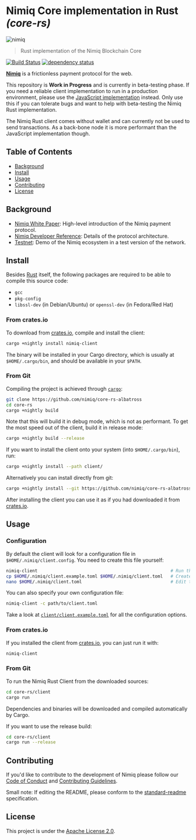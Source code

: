 # Nimiq Core implementation in Rust _(core-rs)_

![nimiq](docs/nimiq_logo_rgb_horizontal.png)

> Rust implementation of the Nimiq Blockchain Core

[![Build Status](https://travis-ci.com/nimiq/core-rs-albatross.svg?branch=albatross)](https://travis-ci.com/nimiq/core-rs-albatross)
[![dependency status](https://deps.rs/repo/github/nimiq/core-rs-albatross/status.svg)](https://deps.rs/repo/github/nimiq/core-rs-albatross)

**[Nimiq](https://nimiq.com/)**  is a frictionless payment protocol for the web.

This repository is **Work in Progress** and is currently in beta-testing phase. If you need a reliable client implementation to run in a production environment, please use the [JavaScript implementation](https://github.com/nimiq/core-js/) instead. Only use this if you can tolerate bugs and want to help with beta-testing the Nimiq Rust implementation.

The Nimiq Rust client comes without wallet and can currently not be used to send transactions. As a back-bone node it is more performant than the JavaScript implementation though.

## Table of Contents

- [Background](#background)
- [Install](#install)
- [Usage](#usage)
- [Contributing](#contributing)
- [License](#license)

## Background

- [Nimiq White Paper](https://medium.com/nimiq-network/nimiq-a-peer-to-peer-payment-protocol-native-to-the-web-ffd324bb084): High-level introduction of the Nimiq payment protocol.
- [Nimiq Developer Reference](https://nimiq-network.github.io/developer-reference/): Details of the protocol architecture.
- [Testnet](https://nimiq-testnet.com): Demo of the Nimiq ecosystem in a test version of the network.


## Install

Besides [Rust](https://www.rust-lang.org/learn/get-started#installing-rust) itself, the following packages are required to be able to compile this source code:

- `gcc`
- `pkg-config`
- `libssl-dev` (in Debian/Ubuntu) or `openssl-dev` (in Fedora/Red Hat)

### From crates.io

To download from [crates.io](https://crates.io), compile and install the client:

```bash
cargo +nightly install nimiq-client
```

The binary will be installed in your Cargo directory, which is usually at `$HOME/.cargo/bin`, and should be available in your `$PATH`.

### From Git

Compiling the project is achieved through [`cargo`](https://doc.rust-lang.org/cargo/):

```bash
git clone https://github.com/nimiq/core-rs-albatross
cd core-rs
cargo +nightly build
```

Note that this will build it in debug mode, which is not as performant. To get the most speed out of the client, build it in release mode:

```bash
cargo +nightly build --release
```

If you want to install the client onto your system (into `$HOME/.cargo/bin`), run:

```bash
cargo +nightly install --path client/
```

Alternatively you can install directly from git:

```bash
cargo +nightly install --git https://github.com/nimiq/core-rs-albatross.git
```


After installing the client you can use it as if you had downloaded it from [crates.io](https://crates.io).

## Usage


### Configuration

By default the client will look for a configuration file in `$HOME/.nimiq/client.config`. You need to create this file yourself:

```bash
nimiq-client                                                   # Run the client. This will create the example config file.
cp $HOME/.nimiq/client.example.toml $HOME/.nimiq/client.toml   # Create your config from the example.
nano $HOME/.nimiq/client.toml                                  # Edit the config. Explanations are included in the file.
```

You can also specify your own configuration file:

```bash
nimiq-client -c path/to/client.toml
```

Take a look at [`client/client.example.toml`](client/config.example.toml) for all the configuration options.

### From crates.io

If you installed the client from [crates.io](https://crates.io), you can just run it with:

```bash
nimiq-client
```

### From Git

To run the Nimiq Rust Client from the downloaded sources:

```bash
cd core-rs/client
cargo run
```

Dependencies and binaries will be downloaded and compiled automatically by Cargo.

If you want to use the release build:

```bash
cd core-rs/client
cargo run --release
```

## Contributing

If you'd like to contribute to the development of Nimiq please follow our [Code of Conduct](/.github/CODE_OF_CONDUCT.md) and [Contributing Guidelines](/.github/CONTRIBUTING.md).

Small note: If editing the README, please conform to the [standard-readme](https://github.com/RichardLitt/standard-readme) specification.

## License

This project is under the [Apache License 2.0](./LICENSE.md).
